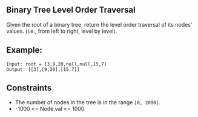 ## Binary Tree Level Order Traversal

Given the root of a binary tree, return the level order traversal of its nodes' values. (i.e., from left to right, level by level).

## Example:
```
Input: root = [3,9,20,null,null,15,7]
Output: [[3],[9,20],[15,7]]
```

## Constraints

- The number of nodes in the tree is in the range `[0, 2000]`.
- -1000 <= Node.val <= 1000